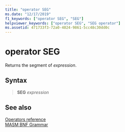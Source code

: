 ```yaml
---
title: "operator SEG"
ms.date: "12/17/2019"
f1_keywords: ["operator SEG", "SEG"]
helpviewer_keywords: ["operator SEG", "SEG operator"]
ms.assetid: 471733f3-72a0-4024-9861-5cc48c30dd0c
---
```

# operator SEG

Returns the segment of *expression*.

## Syntax

> **SEG** *expression*

## See also

[Operators reference](operators-reference.md)\
[MASM BNF Grammar](masm-bnf-grammar.md)
